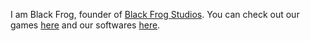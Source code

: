 I am Black Frog, founder of [Black Frog Studios](https://github.com/Black-Frog-Studios). You can check out our games [here](https://black-frog-studios.itch.io/) and our softwares [here](https://github.com/Black-Frog-Studios).


<!--
**Black-Frog/Black-Frog** is a ✨ _special_ ✨ repository because its `README.md` (this file) appears on your GitHub profile.

Here are some ideas to get you started:

- 🔭 I’m currently working on ...
- 🌱 I’m currently learning ...
- 👯 I’m looking to collaborate on ...
- 🤔 I’m looking for help with ...
- 💬 Ask me about ...
- 📫 How to reach me: ...
- 😄 Pronouns: ...
- ⚡ Fun fact: ...
-->
